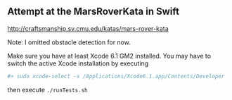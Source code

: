 ## Attempt at the MarsRoverKata in Swift

http://craftsmanship.sv.cmu.edu/katas/mars-rover-kata 

Note: I omitted obstacle detection for now. 

Make sure you have at least Xcode 6.1 GM2 installed. You may have to switch the 
active Xcode installation by executing

```bash
#> sudo xcode-select -s /Applications/Xcode6.1.app/Contents/Developer
```

then execute `./runTests.sh`